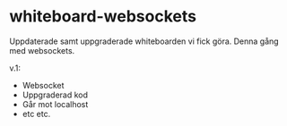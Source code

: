 whiteboard-websockets
=====================

Uppdaterade samt uppgraderade whiteboarden vi fick göra. Denna gång med websockets.

v.1:
  - Websocket
  - Uppgraderad kod
  - Går mot localhost
  - etc etc.
